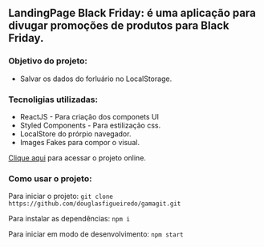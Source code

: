 ## LandingPage Black Friday: é uma aplicação para divugar promoções de produtos para Black Friday.


### Objetivo do projeto:
- Salvar os dados do forluário no LocalStorage.

### Tecnoligias utilizadas:

- ReactJS - Para criação dos componets UI
- Styled Components - Para estilização css.
- LocalStore do prórpio navegador.
- Images Fakes para compor o visual.


[Clique aqui](https://gamagit-blond.vercel.app/) para acessar o projeto online.


### Como usar o projeto:

Para iniciar o projeto:
`git clone https://github.com/douglasfigueiredo/gamagit.git`

Para instalar as dependências:
`npm i`

Para iniciar em modo de desenvolvimento:
`npm start`

